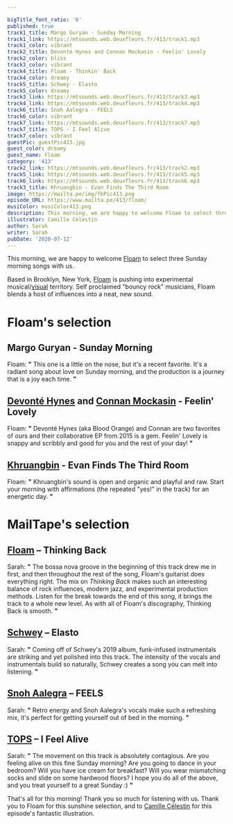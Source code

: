```yaml
---

bigTitle_font_ratio: '6'
published: true
track1_title: Margo Guryan - Sunday Morning
track1_link: https://mtsounds.web.deuxfleurs.fr/413/track1.mp3
track1_color: vibrant
track2_title: Devonté Hynes and Connan Mockasin - Feelin' Lovely
track2_color: bliss
track3_color: vibrant
track4_title: Floam - Thinkin' Back
track4_color: dreamy
track5_title: Schwey - Elasto
track5_color: dreamy
track3_link: https://mtsounds.web.deuxfleurs.fr/413/track3.mp3
track4_link: https://mtsounds.web.deuxfleurs.fr/413/track4.mp3
track6_title: Snoh Aalegra - FEELS
track6_color: vibrant
track7_link: https://mtsounds.web.deuxfleurs.fr/413/track7.mp3
track7_title: TOPS - I Feel Alive
track7_color: vibrant
guestPic: guestPic413.jpg
guest_color: dreamy
guest_name: Floam
category: '413'
track2_link: https://mtsounds.web.deuxfleurs.fr/413/track2.mp3
track5_link: https://mtsounds.web.deuxfleurs.fr/413/track5.mp3
track6_link: https://mtsounds.web.deuxfleurs.fr/413/track6.mp3
track3_title: Khruangbin - Evan Finds The Third Room
image: https://mailta.pe/img/fbPic413.png
episode_URL: https://www.mailta.pe/413/floam/
musiColor: musiColor413.png
description: This morning, we are happy to welcome Floam to select three Sunday morning songs with us. Based in Brooklyn, New York, Floam is pushing into experimental musical/visual territory. Self proclaimed "bouncy rock" musicians, Floam blends a host of influences into a neat, new sound.
illustrator: Camille Célestin
author: Sarah
writer: Sarah
pubDate: '2020-07-12'
---
```

This morning, we are happy to welcome [Floam](https://floam.bandcamp.com/) to select three Sunday morning songs with us. 

Based in Brooklyn, New York, [Floam](https://www.floammusic.com/) is pushing into experimental musical/[visual](https://www.youtube.com/watch?v=EdXTREURD74) territory. Self proclaimed "bouncy rock" musicians, Floam blends a host of influences into a neat, new sound. 


# Floam's selection

## Margo Guryan - Sunday Morning
Floam: **"** This one is a little on the nose, but it's a recent favorite. It's a radiant song about love on Sunday morning, and the production is a journey that is a joy each time. **"** 

## [Devonté Hynes](https://bloodorangenyc.bandcamp.com/) and [Connan Mockasin](https://connanmockasin.bandcamp.com/) - Feelin' Lovely
Floam: **"** Devonté Hynes (aka Blood Orange) and Connan are two favorites of ours and their collaborative EP from 2015 is a gem. Feelin' Lovely is snappy and scribbly and good for you and the rest of your day! **"**  

## [Khruangbin](https://khruangbin.bandcamp.com/) - Evan Finds The Third Room
Floam: **"** Khruangbin's sound is open and organic and playful and raw. Start your morning with affirmations (the repeated "yes!" in the track) for an energetic day. **"** 

# MailTape's selection

## [Floam](https://floam.bandcamp.com/) – Thinking Back
Sarah: **"** The bossa nova groove in the beginning of this track drew me in first, and then throughout the rest of the song, Floam's guitarist does everything right. The mix on *Thinking Back* makes such an interesting balance of rock influences, modern jazz, and experimental production methods. Listen for the break  towards the end of this song, it brings the track to a whole new level. As with all of Floam's discography, Thinking Back is smooth. **"** 

## [Schwey](https://www.facebook.com/schweyluv/) – Elasto
Sarah: **"** Coming off of Schwey's 2019 album, funk-infused instrumentals are striking and yet polished into this track. The intensity of the vocals and instrumentals build so naturally, Schwey creates a song you can melt into listening. **"** 

## [Snoh Aalegra](https://www.discogs.com/artist/3934926-Snoh-Aalegra) – FEELS
Sarah: **"** Retro energy and Snoh Aalegra's vocals make such a refreshing mix, it's perfect for getting yourself out of bed in the morning. **"** 

## [TOPS](https://tops.bandcamp.com/) – I Feel Alive
Sarah: **"** The movement on this track is absolutely contagious. Are you feeling alive on this fine Sunday morning? Are you going to dance in your bedroom? Will you have ice cream for breakfast? Will you wear mismatching socks and slide on some hardwood floors? I hope you do all of the above, and you treat yourself to a great Sunday :) **"** 


That's all for this morning! Thank you so much for listening with us. Thank you to Floam for this sunshine selection, and to [Camille Célestin](https://camillecelestin.com/) for this episode's fantastic illustration.

